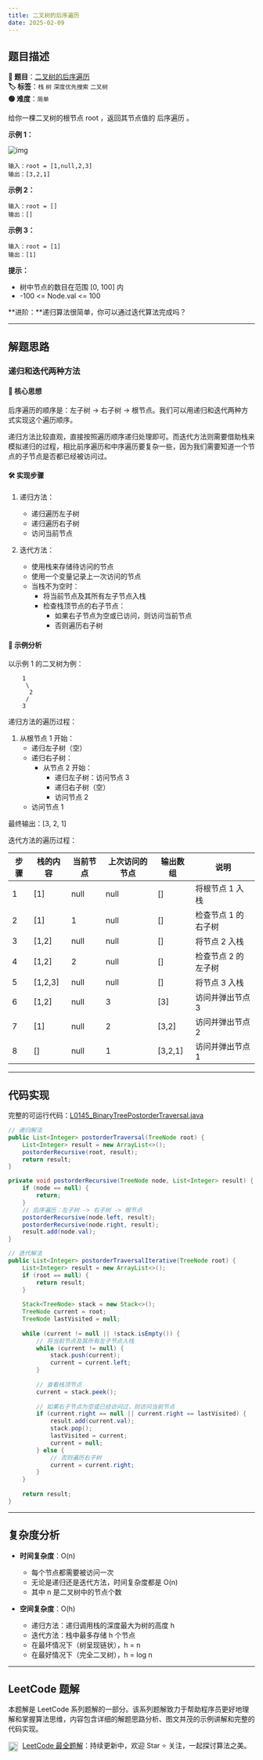```yaml
---
title: 二叉树的后序遍历
date: 2025-02-09
---
```


## 题目描述

**🔗 题目**：[二叉树的后序遍历](https://leetcode.cn/problems/binary-tree-postorder-traversal/)  
**🏷️ 标签**：`栈` `树` `深度优先搜索` `二叉树`  
**🟢 难度**：`简单`  

给你一棵二叉树的根节点 root ，返回其节点值的 后序遍历 。

**示例 1：**

![img](https://assets.leetcode.com/uploads/2020/08/28/pre1.jpg)
```
输入：root = [1,null,2,3]
输出：[3,2,1]
```

**示例 2：**
```
输入：root = []
输出：[]
```

**示例 3：**
```
输入：root = [1]
输出：[1]
```

**提示：**
- 树中节点的数目在范围 [0, 100] 内
- -100 <= Node.val <= 100

**进阶：**递归算法很简单，你可以通过迭代算法完成吗？

---

## 解题思路

### 递归和迭代两种方法

#### 📝 核心思想
后序遍历的顺序是：左子树 -> 右子树 -> 根节点。我们可以用递归和迭代两种方式实现这个遍历顺序。

递归方法比较直观，直接按照遍历顺序递归处理即可。而迭代方法则需要借助栈来模拟递归的过程，相比前序遍历和中序遍历要复杂一些，因为我们需要知道一个节点的子节点是否都已经被访问过。

#### 🛠️ 实现步骤

1. 递归方法：
   - 递归遍历左子树
   - 递归遍历右子树
   - 访问当前节点

2. 迭代方法：
   - 使用栈来存储待访问的节点
   - 使用一个变量记录上一次访问的节点
   - 当栈不为空时：
     - 将当前节点及其所有左子节点入栈
     - 检查栈顶节点的右子节点：
       - 如果右子节点为空或已访问，则访问当前节点
       - 否则遍历右子树

#### 🧩 示例分析

以示例 1 的二叉树为例：
```
    1
     \
      2
     /
    3
```

递归方法的遍历过程：
1. 从根节点 1 开始：
   - 递归左子树（空）
   - 递归右子树：
     - 从节点 2 开始：
       - 递归左子树：访问节点 3
       - 递归右子树（空）
       - 访问节点 2
   - 访问节点 1

最终输出：[3, 2, 1]

迭代方法的遍历过程：

| 步骤 | 栈的内容 | 当前节点 | 上次访问的节点 | 输出数组 | 说明 |
|-----|---------|---------|--------------|---------|------|
| 1 | [1] | null | null | [] | 将根节点 1 入栈 |
| 2 | [1] | 1 | null | [] | 检查节点 1 的右子树 |
| 3 | [1,2] | null | null | [] | 将节点 2 入栈 |
| 4 | [1,2] | 2 | null | [] | 检查节点 2 的左子树 |
| 5 | [1,2,3] | null | null | [] | 将节点 3 入栈 |
| 6 | [1,2] | null | 3 | [3] | 访问并弹出节点 3 |
| 7 | [1] | null | 2 | [3,2] | 访问并弹出节点 2 |
| 8 | [] | null | 1 | [3,2,1] | 访问并弹出节点 1 |

---

## 代码实现

完整的可运行代码：[L0145_BinaryTreePostorderTraversal.java](../src/main/java/L0145_BinaryTreePostorderTraversal.java)

```java
// 递归解法
public List<Integer> postorderTraversal(TreeNode root) {
    List<Integer> result = new ArrayList<>();
    postorderRecursive(root, result);
    return result;
}

private void postorderRecursive(TreeNode node, List<Integer> result) {
    if (node == null) {
        return;
    }
    // 后序遍历：左子树 -> 右子树 -> 根节点
    postorderRecursive(node.left, result);
    postorderRecursive(node.right, result);
    result.add(node.val);
}

// 迭代解法
public List<Integer> postorderTraversalIterative(TreeNode root) {
    List<Integer> result = new ArrayList<>();
    if (root == null) {
        return result;
    }
    
    Stack<TreeNode> stack = new Stack<>();
    TreeNode current = root;
    TreeNode lastVisited = null;
    
    while (current != null || !stack.isEmpty()) {
        // 将当前节点及其所有左子节点入栈
        while (current != null) {
            stack.push(current);
            current = current.left;
        }
        
        // 查看栈顶节点
        current = stack.peek();
        
        // 如果右子节点为空或已经访问过，则访问当前节点
        if (current.right == null || current.right == lastVisited) {
            result.add(current.val);
            stack.pop();
            lastVisited = current;
            current = null;
        } else {
            // 否则遍历右子树
            current = current.right;
        }
    }
    
    return result;
}
```

---

## 复杂度分析

- **时间复杂度**：O(n)
  - 每个节点都需要被访问一次
  - 无论是递归还是迭代方法，时间复杂度都是 O(n)
  - 其中 n 是二叉树中的节点个数

- **空间复杂度**：O(h)
  - 递归方法：递归调用栈的深度最大为树的高度 h
  - 迭代方法：栈中最多存储 h 个节点
  - 在最坏情况下（树呈现链状），h = n
  - 在最好情况下（完全二叉树），h = log n

---

## LeetCode 题解

本题解是 LeetCode 系列题解的一部分。该系列题解致力于帮助程序员更好地理解和掌握算法思维，内容包含详细的解题思路分析、图文并茂的示例讲解和完整的代码实现。

<img src="https://github.githubassets.com/images/modules/logos_page/GitHub-Mark.png" alt="GitHub" width="20" style="vertical-align: middle; margin-right: 5px"> [LeetCode 最全题解](https://github.com/LjyYano/LeetCode)：持续更新中，欢迎 Star ⭐️ 关注，一起探讨算法之美。 